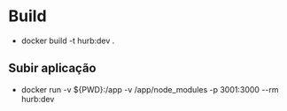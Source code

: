 # Build

- docker build -t hurb:dev .

## Subir aplicação

- docker run -v ${PWD}:/app -v /app/node_modules -p 3001:3000 --rm hurb:dev